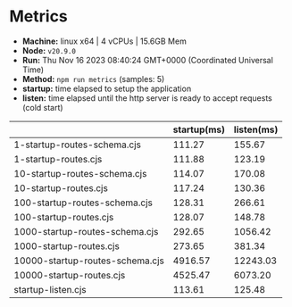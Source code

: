 # Metrics
* __Machine:__ linux x64 | 4 vCPUs | 15.6GB Mem
* __Node:__ `v20.9.0`
* __Run:__ Thu Nov 16 2023 08:40:24 GMT+0000 (Coordinated Universal Time)
* __Method:__ `npm run metrics` (samples: 5)
* __startup:__ time elapsed to setup the application
* __listen:__ time elapsed until the http server is ready to accept requests (cold start)

| | startup(ms) | listen(ms) |
|-| -       | -      |
| 1-startup-routes-schema.cjs | 111.27 | 155.67 |
| 1-startup-routes.cjs | 111.88 | 123.19 |
| 10-startup-routes-schema.cjs | 114.07 | 170.08 |
| 10-startup-routes.cjs | 117.24 | 130.36 |
| 100-startup-routes-schema.cjs | 128.31 | 266.61 |
| 100-startup-routes.cjs | 128.07 | 148.78 |
| 1000-startup-routes-schema.cjs | 292.65 | 1056.42 |
| 1000-startup-routes.cjs | 273.65 | 381.34 |
| 10000-startup-routes-schema.cjs | 4916.57 | 12243.03 |
| 10000-startup-routes.cjs | 4525.47 | 6073.20 |
| startup-listen.cjs | 113.61 | 125.48 |
